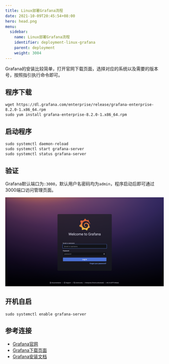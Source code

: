 ```yaml
---
title: Linux部署Grafana流程
date: 2021-10-09T20:45:54+08:00
hero: head.png
menu:
  sidebar:
    name: Linux部署Grafana流程
    identifier: deployment-linux-grafana
    parent: deployment
    weight: 3004
---
```


Grafana的安装比较简单，打开官网下载页面，选择对应的系统以及需要的版本号，按照指引执行命令即可。

## 程序下载

```shell
wget https://dl.grafana.com/enterprise/release/grafana-enterprise-8.2.0-1.x86_64.rpm
sudo yum install grafana-enterprise-8.2.0-1.x86_64.rpm
```

## 启动程序

```shell
sudo systemctl daemon-reload
sudo systemctl start grafana-server
sudo systemctl status grafana-server
```

## 验证

Grafana默认端口为`:3000`，默认用户名密码均为`admin`，程序启动后即可通过3000端口访问管理页面。

![grafana-login](grafana-login.png)

## 开机自启

```shell
sudo systemctl enable grafana-server
```

## 参考连接

- [Grafana官网](https://grafana.com/)
- [Grafana下载页面](https://grafana.com/grafana/download?pg=get&plcmt=selfmanaged-box1-cta1)
- [Grafana安装文档](https://grafana.com/docs/grafana/latest/installation/rpm/#2-start-the-server)

